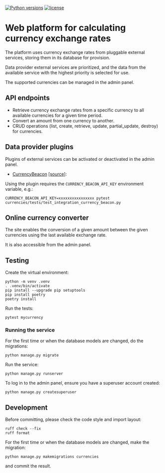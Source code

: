 [![Python versions](https://img.shields.io/badge/python-3.11-blue.svg)](https://www.python.org/downloads/)
[![license](https://img.shields.io/badge/License-MIT-blue.svg)](https://opensource.org/licenses/MIT)

# Web platform for calculating currency exchange rates

The platform uses currency exchange rates from pluggable external services,
storing them in its database for provision.

Data provider external services are prioritized, and the data from the available service
with the highest priority is selected for use.

The supported currencies can be managed in the admin panel.

## API endpoints

- Retrieve currency exchange rates from a specific currency to all available currencies for a given time period.
- Convert an amount from one currency to another.
- CRUD operations (list, create, retrieve, update, partial_update, destroy) for currencies.

## Data provider plugins

Plugins of external services can be activated or deactivated in the admin panel.

- [CurrencyBeacon](https://currencybeacon.com/api-documentation) [[source]](mycurrency/providers/CurrencyBeacon/__init__.py):

Using the plugin requires the `CURRENCY_BEACON_API_KEY` environment variable, e.g.:
```
CURRENCY_BEACON_API_KEY=xxxxxxxxxxxxxxxx pytest currencies/tests/test_integration_currency_beacon.py
```

## Online currency converter

The site enables the conversion of a given amount between the given currencies using the last available exchange rate.

It is also accessible from the admin panel.

## Testing

Create the virtual environment:
```
python -m venv .venv
. .venv/bin/activate
pip install --upgrade pip setuptools
pip install poetry
poetry install
```
Run the tests:
```
pytest mycurrency
```

### Running the service

For the first time or when the database models are changed, do the migrations:
```
python manage.py migrate
```
Run the service:
```
python manage.py runserver
```

To log in to the admin panel, ensure you have a superuser account created:
```
python manage.py createsuperuser
```

## Development

Before committing, please check the code style and import layout:
```
ruff check --fix
ruff format
```
For the first time or when the database models are changed, make the migration:
```
python manage.py makemigrations currencies
```
and commit the result.
